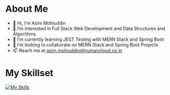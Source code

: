 # About Me
- 👋 Hi, I’m Asim Mohiuddin
- 👀 I’m interested in Full Stack Web Development and Data Structures and Algorithms
- 🌱 I’m currently learning JEST Testing with MERN Stack and Spring Boot
- 💞️ I’m looking to collaborate on MERN Stack and Spring Boot Projects
- 📫 Reach me at asim.mohiuddin@humancloud.co.in

# My Skillset
[![My Skills](https://skillicons.dev/icons?i=js,ts,jquery,html,css,bootstrap,react,redux,nodejs,express,mongodb,discordjs,bots,jest,docker,linux,java,spring,postgres,redis,py)](https://skillicons.dev)
<!---
MoAsimMohiuddin-HC/MoAsimMohiuddin-HC is a ✨ special ✨ repository because its `README.md` (this file) appears on your GitHub profile.
You can click the Preview link to take a look at your changes.
--->
